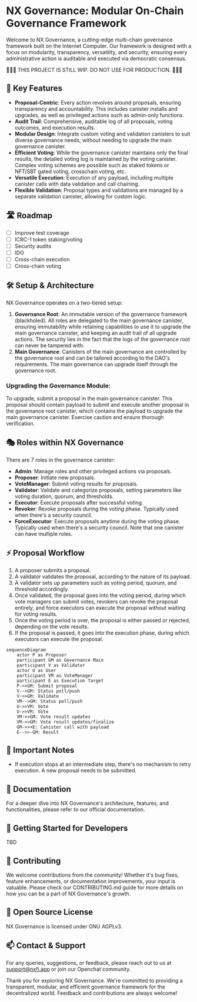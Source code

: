 # NX Governance: Modular On-Chain Governance Framework
Welcome to NX Governance, a cutting-edge multi-chain governance framework built on the Internet Computer. Our framework is designed with a focus on modularity, transparency, versatility, and security, ensuring every administrative action is auditable and executed via democratic consensus.

🚨🚨🚨 THIS PROJECT IS STILL WIP. DO NOT USE FOR PRODUCTION. 🚨🚨🚨

## 🌟 Key Features
- **Proposal-Centric**: Every action revolves around proposals, ensuring transparency and accountability. This includes canister installs and upgrades, as well as privileged actions such as admin-only functions.
- **Audit Trail**: Comprehensive, auditable log of all proposals, voting outcomes, and execution results.
- **Modular Design**: Integrate custom voting and validation canisters to suit diverse governance needs, without needing to upgrade the main governance canister.
- **Efficient Voting**: While the governance canister maintains only the final results, the detailed voting log is maintained by the voting canister. Complex voting schemes are possible such as staked tokens or NFT/SBT gated voting, crosschain voting, etc.
- **Versatile Execution**: Execution of any payload, including multiple canister calls with data validation and call chaining.
- **Flexible Validation**: Proposal types and validations are managed by a separate validation canister, allowing for custom logic.

## 🛣️ Roadmap
- [ ] Improve test coverage
- [ ] ICRC-1 token staking/voting
- [ ] Security audits
- [ ] IDO
- [ ] Cross-chain execution
- [ ] Cross-chain voting
  
## 🛠️ Setup & Architecture
NX Governance operates on a two-tiered setup:

1. **Governance Root**: An immutable version of the governance framework (blackholed). All roles are delegated to the main governance canister, ensuring immutability while retaining capabilities to use it to upgrade the main governance canister, and keeping an audit trail of all upgrade actions. The security lies in the fact that the logs of the governance root can never be tampered with.
2. **Main Governance**: Canisters of the main governance are controlled by the governance root and can be tailored according to the DAO's requirements. The main governance can upgrade itself through the governance root.

### Upgrading the Governance Module:
To upgrade, submit a proposal in the main governance canister. This proposal should contain payload to submit and execute another proposal in the governance root canister, which contains the payload to upgrade the main governance canister. Exercise caution and ensure thorough verification.

## 🎭 Roles within NX Governance
There are 7 roles in the governance canister:
- **Admin**: Manage roles and other privileged actions via proposals.
- **Proposer**: Initiate new proposals.
- **VoteManager**: Submit voting results for proposals.
- **Validator**: Validate and categorize proposals, setting parameters like voting duration, quorum, and thresholds.
- **Executor**: Execute proposals after successful voting.
- **Revoker**: Revoke proposals during the voting phase. Typically used when there's a security council.
- **ForceExecutor**: Execute proposals anytime during the voting phase. Typically used when there's a security council.
Note that one canister can have multiple roles.

## ⚡️ Proposal Workflow
1. A proposer submits a proposal.
2. A validator validates the proposal, according to the nature of its payload.
3. A validator sets up parameters such as voting period, quorum, and threshold accordingly.
4. Once validated, the proposal goes into the voting period, during which vote managers can submit votes,
revokers can revoke the proposal entirely, and force executors can execute the proposal without waiting for voting results.
5. Once the voting period is over, the proposal is either passed or rejected, depending on the vote results.
6. If the proposal is passed, it goes into the execution phase, during which executors can execute the proposal.


```mermaid
sequenceDiagram
    actor P as Proposer
    participant GM as Governance Main
    participant V as Validator
    actor U as User
    participant VM as VoteManager
    participant E as Execution Target
    P->>GM: Submit proposal
    V-->GM: Status poll/push
    V->>GM: Validate
    VM-->GM: Status poll/push
    U->>VM: Vote
    U->>VM: Vote
    VM->>GM: Vote result updates
    VM->>GM: Vote result updates/finalize
    GM->>+E: Canister call with payload
    E-->>-GM: Result
```

## 🚩 Important Notes
- If execution stops at an intermediate step, there's no mechanism to retry execution. A new proposal needs to be submitted.

## 📖 Documentation
For a deeper dive into NX Governance's architecture, features, and functionalities, please refer to our official documentation. 

## 🚀 Getting Started for Developers
TBD

## 🤝 Contributing
We welcome contributions from the community! Whether it's bug fixes, feature enhancements, or documentation improvements, your input is valuable. Please check our CONTRIBUTING.md guide for more details on how you can be a part of NX Governance's growth.

## 📜 Open Source License
NX Governance is licensed under GNU AGPLv3.

## 📫 Contact & Support
For any queries, suggestions, or feedback, please reach out to us at support@nxfi.app or join our Openchat community.

Thank you for exploring NX Governance. We're committed to providing a transparent, modular, and efficient governance framework for the decentralized world. Feedback and contributions are always welcome!
